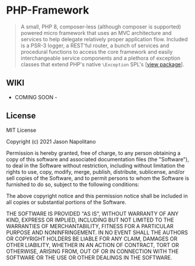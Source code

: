 # PHP-Framework
> A small, PHP 8, composer-less (although composer is supported) powered micro framework 
> that uses an MVC architecture and services to help delegate relatively proper application 
> flow. Included is a PSR-3 logger, a REST'ful router, a bunch of services and procedural 
> functions to access the core framework and easily interchangeable service components and
> a plethora of exception classes that extend PHP's native `\Exception` SPL's [[view package](https://github.com/jason-napolitano/PHP-Exceptions)].

## WIKI
 - COMING SOON -

## License
MIT License

Copyright (c) 2021 Jason Napolitano

Permission is hereby granted, free of charge, to any person obtaining a copy
of this software and associated documentation files (the "Software"), to deal
in the Software without restriction, including without limitation the rights
to use, copy, modify, merge, publish, distribute, sublicense, and/or sell
copies of the Software, and to permit persons to whom the Software is
furnished to do so, subject to the following conditions:

The above copyright notice and this permission notice shall be included in all
copies or substantial portions of the Software.

THE SOFTWARE IS PROVIDED "AS IS", WITHOUT WARRANTY OF ANY KIND, EXPRESS OR
IMPLIED, INCLUDING BUT NOT LIMITED TO THE WARRANTIES OF MERCHANTABILITY,
FITNESS FOR A PARTICULAR PURPOSE AND NONINFRINGEMENT. IN NO EVENT SHALL THE
AUTHORS OR COPYRIGHT HOLDERS BE LIABLE FOR ANY CLAIM, DAMAGES OR OTHER
LIABILITY, WHETHER IN AN ACTION OF CONTRACT, TORT OR OTHERWISE, ARISING FROM,
OUT OF OR IN CONNECTION WITH THE SOFTWARE OR THE USE OR OTHER DEALINGS IN THE
SOFTWARE.

